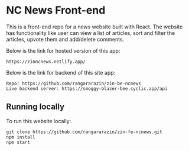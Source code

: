 # NC News Front-end

This is a front-end repo for a news website built with React. The website has functionality like user can view a list of articles, sort and filter the articles, upvote them and add/delete comments.

Below is the link for hosted version of this app:

```
https://zinncnews.netlify.app/
```

Below is the link for backend of this site app:

```
Repo: https://github.com/rangararazin/zin-be-ncnews
Live backend server: https://smoggy-blazer-bee.cyclic.app/api
```

## Running locally

To run this website locally:

```
git clone https://github.com/rangararazin/zin-fe-ncnews.git
npm install
npm start
```

